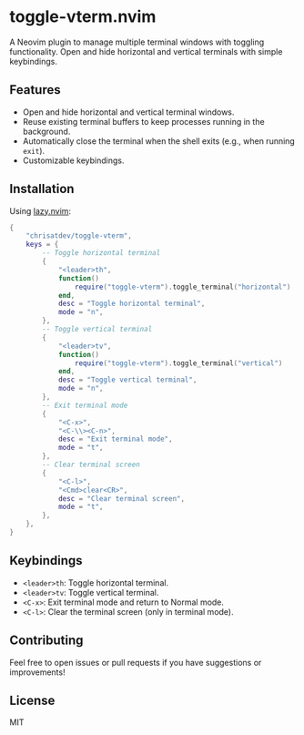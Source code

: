 # toggle-vterm.nvim

A Neovim plugin to manage multiple terminal windows with toggling functionality. Open and hide horizontal and vertical terminals with simple keybindings.

## Features

- Open and hide horizontal and vertical terminal windows.
- Reuse existing terminal buffers to keep processes running in the background.
- Automatically close the terminal when the shell exits (e.g., when running `exit`).
- Customizable keybindings.

## Installation

Using [lazy.nvim](https://github.com/folke/lazy.nvim):

```lua
{
    "chrisatdev/toggle-vterm",
    keys = {
        -- Toggle horizontal terminal
        {
            "<leader>th",
            function()
                require("toggle-vterm").toggle_terminal("horizontal")
            end,
            desc = "Toggle horizontal terminal",
            mode = "n",
        },
        -- Toggle vertical terminal
        {
            "<leader>tv",
            function()
                require("toggle-vterm").toggle_terminal("vertical")
            end,
            desc = "Toggle vertical terminal",
            mode = "n",
        },
        -- Exit terminal mode
        {
            "<C-x>",
            "<C-\\><C-n>",
            desc = "Exit terminal mode",
            mode = "t",
        },
        -- Clear terminal screen
        {
            "<C-l>",
            "<Cmd>clear<CR>",
            desc = "Clear terminal screen",
            mode = "t",
        },
    },
}
```

## Keybindings

- `<leader>th`: Toggle horizontal terminal.
- `<leader>tv`: Toggle vertical terminal.
- `<C-x>`: Exit terminal mode and return to Normal mode.
- `<C-l>`: Clear the terminal screen (only in terminal mode).

## Contributing

Feel free to open issues or pull requests if you have suggestions or improvements!

## License

MIT
